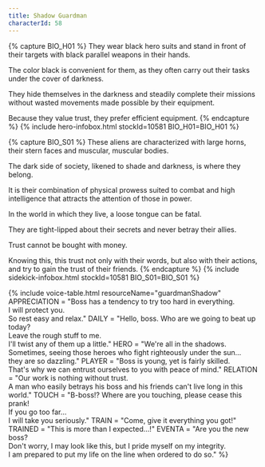 ```yaml
---
title: Shadow Guardman
characterId: 58
---
```


{% capture BIO_H01 %}
They wear black hero suits and stand in front of their targets with black parallel weapons in their hands. 

The color black is convenient for them, as they often carry out their tasks under the cover of darkness. 

They hide themselves in the darkness and steadily complete their missions without wasted movements made possible by their equipment.

Because they value trust, they prefer efficient equipment.
{% endcapture %}
{% include hero-infobox.html stockId=10581 BIO_H01=BIO_H01 %}

{% capture BIO_S01 %}
These aliens are characterized with large horns, their stern faces and muscular, muscular bodies. 

The dark side of society, likened to shade and darkness, is where they belong. 

It is their combination of physical prowess suited to combat and high intelligence that attracts the attention of those in power.

In the world in which they live, a loose tongue can be fatal. 

They are tight-lipped about their secrets and never betray their allies. 

Trust cannot be bought with money. 

Knowing this, this trust not only with their words, but also with their actions, and try to gain the trust of their friends.
{% endcapture %}
{% include sidekick-infobox.html stockId=10581 BIO_S01=BIO_S01 %}

{% include voice-table.html resourceName="guardmanShadow"
APPRECIATION = "Boss has a tendency to try too hard in everything.<br>I will protect you.<br>So rest easy and relax."
DAILY = "Hello, boss. Who are we going to beat up today?<br>Leave the rough stuff to me.<br>I'll twist any of them up a little."
HERO = "We're all in the shadows.<br>Sometimes, seeing those heroes who fight righteously under the sun…<br>they are so dazzling."
PLAYER = "Boss is young, yet is fairly skilled.<br>That's why we can entrust ourselves to you with peace of mind."
RELATION = "Our work is nothing without trust.<br>A man who easily betrays his boss and his friends can't live long in this world."
TOUCH = "B-boss!? Where are you touching, please cease this prank!<br>If you go too far…<br>I will take you seriously."
TRAIN = "Come, give it everything you got!"
TRAINED = "This is more than I expected…!"
EVENTA = "Are you the new boss?<br>Don't worry, I may look like this, but I pride myself on my integrity.<br>I am prepared to put my life on the line when ordered to do so."
%}

